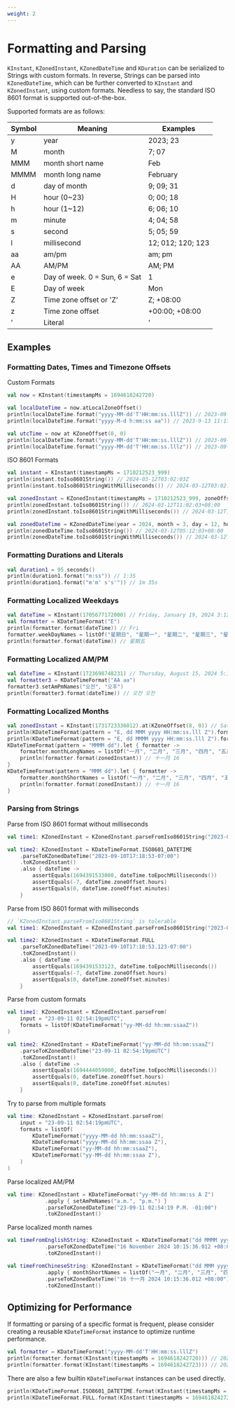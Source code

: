 ```yaml
---
weight: 2
---
```


# Formatting and Parsing

`KInstant`, `KZonedInstant`, `KZonedDateTime` and `KDuration` can be serialized to Strings with custom formats. In reverse, Strings can be parsed into `KZonedDateTime`, which can be further converted to `KInstant` and `KZonedInstant`, using custom formats. Needless to say, the standard ISO 8601 format is supported out-of-the-box.

Supported formats are as follows:

| Symbol | Meaning                       | Examples          |
|--------|-------------------------------|-------------------|
| y      | year                          | 2023; 23          |
| M      | month                         | 7; 07             |
| MMM    | month short name              | Feb               |
| MMMM   | month long name               | February          |
| d      | day of month                  | 9; 09; 31         |
| H      | hour (0~23)                   | 0; 00; 18         |
| h      | hour (1~12)                   | 6; 06; 10         |
| m      | minute                        | 4; 04; 58         |
| s      | second                        | 5; 05; 59         |
| l      | millisecond                   | 12; 012; 120; 123 |
| aa     | am/pm                         | am; pm            |
| AA     | AM/PM                         | AM; PM            |
| e      | Day of week. 0 = Sun, 6 = Sat | 1                 |
| E      | Day of week                   | Mon               |
| Z      | Time zone offset or 'Z'       | Z; +08:00         |
| z      | Time zone offset              | +00:00; +08:00    |
| '      | Literal                       | '                 |

## Examples

### Formatting Dates, Times and Timezone Offsets

Custom Formats

```kotlin
val now = KInstant(timestampMs = 1694618242720)

val localDateTime = now.atLocalZoneOffset()
println(localDateTime.format("yyyy-MM-dd'T'HH:mm:ss.lllZ")) // 2023-09-13T23:17:22.720+08:00
println(localDateTime.format("yyyy-M-d h:mm:ss aa")) // 2023-9-13 11:17:22 pm

val utcTime = now at KZoneOffset(0, 0)
println(localDateTime.format("yyyy-MM-dd'T'HH:mm:ss.lllZ")) // 2023-09-13T15:17:22.720Z
println(localDateTime.format("yyyy-MM-dd'T'HH:mm:ss.lllz")) // 2023-09-13T15:17:22.720+00:00
```

ISO 8601 Formats

```kotlin
val instant = KInstant(timestampMs = 1710212523_999)
println(instant.toIso8601String()) // 2024-03-12T03:02:03Z
println(instant.toIso8601StringWithMilliseconds()) // 2024-03-12T03:02:03.999Z

val zonedInstant = KZonedInstant(timestampMs = 1710212523_999, zoneOffset = KZoneOffset(hours = 8, minutes = 0))
println(zonedInstant.toIso8601String()) // 2024-03-12T11:02:03+08:00
println(zonedInstant.toIso8601StringWithMilliseconds()) // 2024-03-12T11:02:03.999+08:00

val zonedDateTime = KZonedDateTime(year = 2024, month = 3, day = 12, hour = 5, minute = 12, second = 3, millisecond = 999, zoneOffset = KZoneOffset(hours = 8, minutes = 0))
println(zonedDateTime.toIso8601String()) // 2024-03-12T05:12:03+08:00
println(zonedDateTime.toIso8601StringWithMilliseconds()) // 2024-03-12T05:12:03.999+08:00
```

### Formatting Durations and Literals

```kotlin
val duration1 = 95.seconds()
println(duration1.format("m:ss")) // 1:35
println(duration1.format("m'm' s's'")) // 1m 35s
```

### Formatting Localized Weekdays
```kotlin
val dateTime = KInstant(1705677172000) // Friday, January 19, 2024 3:12:52 PM GMT
val formatter = KDateTimeFormat("E")
println(formatter.format(dateTime)) // Fri
formatter.weekDayNames = listOf("星期日", "星期一", "星期二", "星期三", "星期四", "星期五", "星期六")
println(formatter.format(dateTime)) // 星期五
```

### Formatting Localized AM/PM
```kotlin
val dateTime = KInstant(1723698748231) // Thursday, August 15, 2024 5:12:28 AM GMT
val formatter3 = KDateTimeFormat("AA aa")
formatter3.setAmPmNames("오전", "오후")
println(formatter3.format(dateTime)) // 오전 오전
```

### Formatting Localized Months
```kotlin
val zonedInstant = KInstant(1731723336012).at(KZoneOffset(8, 0)) // Sat, 16 Nov 2024 10:15:36.012 HKT
println(KDateTimeFormat(pattern = "E, dd MMM yyyy HH:mm:ss.lll Z").format(zonedInstant)) // Sat, 16 Nov 2024 10:15:36.012 +08:00
println(KDateTimeFormat(pattern = "E, dd MMMM yyyy HH:mm:ss.lll Z").format(zonedInstant)) // Sat, 16 November 2024 10:15:36.012 +08:00
KDateTimeFormat(pattern = "MMMM dd").let { formatter ->
    formatter.monthLongNames = listOf("一月", "二月", "三月", "四月", "五月", "六月", "七月", "八月", "九月", "十月", "十一月", "十二月")
    println(formatter.format(zonedInstant)) // 十一月 16
}
KDateTimeFormat(pattern = "MMM dd").let { formatter ->
    formatter.monthShortNames = listOf("一月", "二月", "三月", "四月", "五月", "六月", "七月", "八月", "九月", "十月", "十一月", "十二月")
    println(formatter.format(zonedInstant)) // 十一月 16
}
```

### Parsing from Strings

Parse from ISO 8601 format without milliseconds

```kotlin
val time1: KZonedInstant = KZonedInstant.parseFromIso8601String("2023-09-10T17:18:53-07:00")

val time2: KZonedInstant = KDateTimeFormat.ISO8601_DATETIME
    .parseToKZonedDateTime("2023-09-10T17:18:53-07:00")
    .toKZonedInstant()
    .also { dateTime ->
        assertEquals(1694391533000, dateTime.toEpochMilliseconds())
        assertEquals(-7, dateTime.zoneOffset.hours)
        assertEquals(0, dateTime.zoneOffset.minutes)
    }
```

Parse from ISO 8601 format with milliseconds

```kotlin
// `KZonedInstant.parseFromIso8601String` is tolerable
val time1: KZonedInstant = KZonedInstant.parseFromIso8601String("2023-09-10T17:18:53.123-07:00")

val time2: KZonedInstant = KDateTimeFormat.FULL
    .parseToKZonedDateTime("2023-09-10T17:18:53.123-07:00")
    .toKZonedInstant()
    .also { dateTime ->
        assertEquals(1694391533123, dateTime.toEpochMilliseconds())
        assertEquals(-7, dateTime.zoneOffset.hours)
        assertEquals(0, dateTime.zoneOffset.minutes)
    }
```

Parse from custom formats

```kotlin
val time1: KZonedInstant = KZonedInstant.parseFrom(
    input = "23-09-11 02:54:19pmUTC",
    formats = listOf(KDateTimeFormat("yy-MM-dd hh:mm:ssaaZ"))
)

val time2: KZonedInstant = KDateTimeFormat("yy-MM-dd hh:mm:ssaaZ")
    .parseToKZonedDateTime("23-09-11 02:54:19pmUTC")
    .toKZonedInstant()
    .also { dateTime ->
        assertEquals(1694444059000, dateTime.toEpochMilliseconds())
        assertEquals(0, dateTime.zoneOffset.hours)
        assertEquals(0, dateTime.zoneOffset.minutes)
    }
```

Try to parse from multiple formats
```kotlin
val time: KZonedInstant = KZonedInstant.parseFrom(
    input = "23-09-11 02:54:19pmUTC",
    formats = listOf(
        KDateTimeFormat("yyyy-MM-dd hh:mm:ssaaZ"),
        KDateTimeFormat("yyyy-MM-dd hh:mm:ssaa Z"),
        KDateTimeFormat("yy-MM-dd hh:mm:ssaaZ"),
        KDateTimeFormat("yy-MM-dd hh:mm:ssaa Z"),
    )
)
```

Parse localized AM/PM
```kotlin
val time: KZonedInstant = KDateTimeFormat("yy-MM-dd hh:mm:ss A Z")
            .apply { setAmPmNames("a.m.", "p.m.") }
            .parseToKZonedDateTime("23-09-11 02:54:19 P.M. -01:00")
            .toKZonedInstant()
```

Parse localized month names
```kotlin
val timeFromEnglishString: KZonedInstant = KDateTimeFormat("dd MMMM yyyy HH:mm:ss.lll Z")
            .parseToKZonedDateTime("16 November 2024 10:15:36.012 +08:00")
            .toKZonedInstant()

val timeFromChineseString: KZonedInstant = KDateTimeFormat("dd MMM yyyy HH:mm:ss.lll Z")
            .apply { monthShortNames = listOf("一月", "二月", "三月", "四月", "五月", "六月", "七月", "八月", "九月", "十月", "十一月", "十二月") }
            .parseToKZonedDateTime("16 十一月 2024 10:15:36.012 +08:00")
            .toKZonedInstant()
```

## Optimizing for Performance

If formatting or parsing of a specific format is frequent, please consider creating a reusable `KDateTimeFormat` instance to optimize runtime performance.

```kotlin
val formatter = KDateTimeFormat("yyyy-MM-dd'T'HH:mm:ss.lllZ")
println(formatter.format(KInstant(timestampMs = 1694618242720))) // 2023-09-13T23:17:22.720+08:00
println(formatter.format(KInstant(timestampMs = 1694618242723))) // 2023-09-13T23:17:22.723+08:00
```

There are also a few builtin `KDateTimeFormat` instances can be used directly.

```kotlin
println(KDateTimeFormat.ISO8601_DATETIME.format(KInstant(timestampMs = 1694618242720))) // 2023-09-13T23:17:22+08:00
println(KDateTimeFormat.FULL.format(KInstant(timestampMs = 1694618242720))) // 2023-09-13T23:17:22.720+08:00
```
